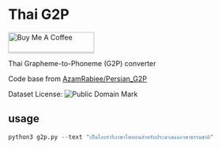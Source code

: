 # Thai G2P

<a href="https://www.buymeacoffee.com/wannaphong"><img src="https://www.buymeacoffee.com/assets/img/custom_images/orange_img.png" alt="Buy Me A Coffee" style="height: 41px !important;width: 174px !important;box-shadow: 0px 3px 2px 0px rgba(190, 190, 190, 0.5) !important;-webkit-box-shadow: 0px 3px 2px 0px rgba(190, 190, 190, 0.5) !important;" ></a>

Thai Grapheme-to-Phoneme (G2P) converter

Code base from [AzamRabiee/Persian_G2P](https://github.com/AzamRabiee/Persian_G2P)

Dataset License: <img src="http://i.creativecommons.org/p/mark/1.0/88x31.png"
     style="border-style: none;" alt="Public Domain Mark" />

## usage

```python
python3 g2p.py --text "เป็นไลบรารีภาษาไพทอนสำหรับประมวลผลภาษาธรรมชาติ"
```